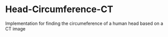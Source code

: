 # Head-Circumference-CT
Implementation for finding the circumeference of a human head based on a CT image
